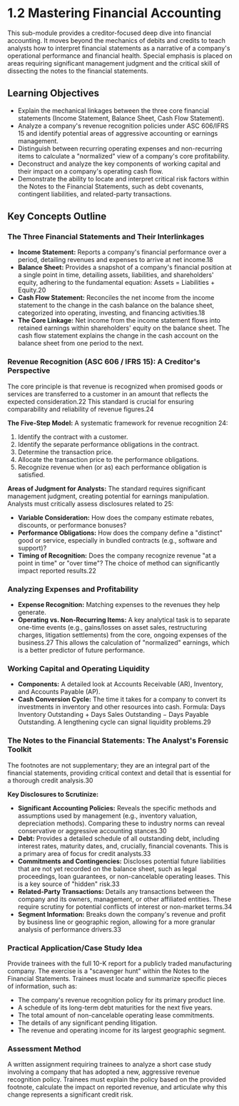 # 1.2 Mastering Financial Accounting

This sub-module provides a creditor-focused deep dive into financial accounting. It moves beyond the mechanics of debits and credits to teach analysts how to interpret financial statements as a narrative of a company's operational performance and financial health. Special emphasis is placed on areas requiring significant management judgment and the critical skill of dissecting the notes to the financial statements.

## Learning Objectives

- Explain the mechanical linkages between the three core financial statements (Income Statement, Balance Sheet, Cash Flow Statement).
- Analyze a company's revenue recognition policies under ASC 606/IFRS 15 and identify potential areas of aggressive accounting or earnings management.
- Distinguish between recurring operating expenses and non-recurring items to calculate a "normalized" view of a company's core profitability.
- Deconstruct and analyze the key components of working capital and their impact on a company's operating cash flow.
- Demonstrate the ability to locate and interpret critical risk factors within the Notes to the Financial Statements, such as debt covenants, contingent liabilities, and related-party transactions.

## Key Concepts Outline

### The Three Financial Statements and Their Interlinkages
- **Income Statement:** Reports a company's financial performance over a period, detailing revenues and expenses to arrive at net income.18
- **Balance Sheet:** Provides a snapshot of a company's financial position at a single point in time, detailing assets, liabilities, and shareholders' equity, adhering to the fundamental equation: Assets = Liabilities + Equity.20
- **Cash Flow Statement:** Reconciles the net income from the income statement to the change in the cash balance on the balance sheet, categorized into operating, investing, and financing activities.18
- **The Core Linkage:** Net income from the income statement flows into retained earnings within shareholders' equity on the balance sheet. The cash flow statement explains the change in the cash account on the balance sheet from one period to the next.

### Revenue Recognition (ASC 606 / IFRS 15): A Creditor's Perspective
The core principle is that revenue is recognized when promised goods or services are transferred to a customer in an amount that reflects the expected consideration.22 This standard is crucial for ensuring comparability and reliability of revenue figures.24

**The Five-Step Model:** A systematic framework for revenue recognition 24:
1.  Identify the contract with a customer.
2.  Identify the separate performance obligations in the contract.
3.  Determine the transaction price.
4.  Allocate the transaction price to the performance obligations.
5.  Recognize revenue when (or as) each performance obligation is satisfied.

**Areas of Judgment for Analysts:** The standard requires significant management judgment, creating potential for earnings manipulation. Analysts must critically assess disclosures related to 25:
- **Variable Consideration:** How does the company estimate rebates, discounts, or performance bonuses?
- **Performance Obligations:** How does the company define a "distinct" good or service, especially in bundled contracts (e.g., software and support)?
- **Timing of Recognition:** Does the company recognize revenue "at a point in time" or "over time"? The choice of method can significantly impact reported results.22

### Analyzing Expenses and Profitability
- **Expense Recognition:** Matching expenses to the revenues they help generate.
- **Operating vs. Non-Recurring Items:** A key analytical task is to separate one-time events (e.g., gains/losses on asset sales, restructuring charges, litigation settlements) from the core, ongoing expenses of the business.27 This allows the calculation of "normalized" earnings, which is a better predictor of future performance.

### Working Capital and Operating Liquidity
- **Components:** A detailed look at Accounts Receivable (AR), Inventory, and Accounts Payable (AP).
- **Cash Conversion Cycle:** The time it takes for a company to convert its investments in inventory and other resources into cash. Formula: Days Inventory Outstanding + Days Sales Outstanding − Days Payable Outstanding. A lengthening cycle can signal liquidity problems.29

### The Notes to the Financial Statements: The Analyst's Forensic Toolkit
The footnotes are not supplementary; they are an integral part of the financial statements, providing critical context and detail that is essential for a thorough credit analysis.30

**Key Disclosures to Scrutinize:**
- **Significant Accounting Policies:** Reveals the specific methods and assumptions used by management (e.g., inventory valuation, depreciation methods). Comparing these to industry norms can reveal conservative or aggressive accounting stances.30
- **Debt:** Provides a detailed schedule of all outstanding debt, including interest rates, maturity dates, and, crucially, financial covenants. This is a primary area of focus for credit analysts.33
- **Commitments and Contingencies:** Discloses potential future liabilities that are not yet recorded on the balance sheet, such as legal proceedings, loan guarantees, or non-cancelable operating leases. This is a key source of "hidden" risk.33
- **Related-Party Transactions:** Details any transactions between the company and its owners, management, or other affiliated entities. These require scrutiny for potential conflicts of interest or non-market terms.34
- **Segment Information:** Breaks down the company's revenue and profit by business line or geographic region, allowing for a more granular analysis of performance drivers.33

### Practical Application/Case Study Idea

Provide trainees with the full 10-K report for a publicly traded manufacturing company. The exercise is a "scavenger hunt" within the Notes to the Financial Statements. Trainees must locate and summarize specific pieces of information, such as:
- The company's revenue recognition policy for its primary product line.
- A schedule of its long-term debt maturities for the next five years.
- The total amount of non-cancelable operating lease commitments.
- The details of any significant pending litigation.
- The revenue and operating income for its largest geographic segment.

### Assessment Method

A written assignment requiring trainees to analyze a short case study involving a company that has adopted a new, aggressive revenue recognition policy. Trainees must explain the policy based on the provided footnote, calculate the impact on reported revenue, and articulate why this change represents a significant credit risk.
